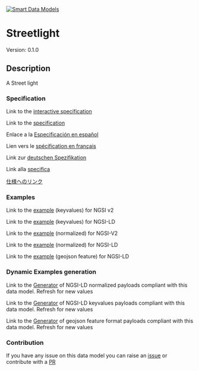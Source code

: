 [![Smart Data Models](https://smartdatamodels.org/wp-content/uploads/2022/01/SmartDataModels_logo.png "Logo")](https://smartdatamodels.org)
# Streetlight
Version: 0.1.0

## Description 

A Street light
### Specification

Link to the [interactive specification](https://swagger.lab.fiware.org/?url=https://smart-data-models.github.io/dataModel.Streetlighting/Streetlight/swagger.yaml)

Link to the [specification](https://github.com/smart-data-models/dataModel.Streetlighting/blob/master/Streetlight/doc/spec.md)

Enlace a la [Especificación en español](https://github.com/smart-data-models/dataModel.Streetlighting/blob/master/Streetlight/doc/spec_ES.md)

Lien vers le [spécification en français](https://github.com/smart-data-models/dataModel.Streetlighting/blob/master/Streetlight/doc/spec_FR.md)

Link zur [deutschen Spezifikation](https://github.com/smart-data-models/dataModel.Streetlighting/blob/master/Streetlight/doc/spec_DE.md)

Link alla [specifica](https://github.com/smart-data-models/dataModel.Streetlighting/blob/master/Streetlight/doc/spec_IT.md)

[仕様へのリンク](https://github.com/smart-data-models/dataModel.Streetlighting/blob/master/Streetlight/doc/spec_JA.md)
### Examples

Link to the [example](https://smart-data-models.github.io/dataModel.Streetlighting/Streetlight/examples/example.json) (keyvalues) for NGSI v2

Link to the [example](https://smart-data-models.github.io/dataModel.Streetlighting/Streetlight/examples/example.jsonld) (keyvalues) for NGSI-LD

Link to the [example](https://smart-data-models.github.io/dataModel.Streetlighting/Streetlight/examples/example-normalized.json) (normalized) for NGSI-V2

Link to the [example](https://smart-data-models.github.io/dataModel.Streetlighting/Streetlight/examples/example-normalized.jsonld) (normalized) for NGSI-LD

Link to the [example](https://smart-data-models.github.io/dataModel.Streetlighting/Streetlight/examples/example-geojsonfeature.json) (geojson feature) for NGSI-LD
### Dynamic Examples generation

Link to the [Generator](https://smartdatamodels.org/extra/ngsi-ld_generator.php?schemaUrl=https://raw.githubusercontent.com/smart-data-models/dataModel.Streetlighting/master/Streetlight/schema.json&email=info@smartdatamodels.org) of NGSI-LD normalized payloads compliant with this data model. Refresh for new values

Link to the [Generator](https://smartdatamodels.org/extra/ngsi-ld_generator_keyvalues.php?schemaUrl=https://raw.githubusercontent.com/smart-data-models/dataModel.Streetlighting/master/Streetlight/schema.json&email=info@smartdatamodels.org) of NGSI-LD keyvalues payloads compliant with this data model. Refresh for new values

Link to the [Generator](https://smartdatamodels.org/extra/geojson_features_generator.php?schemaUrl=https://raw.githubusercontent.com/smart-data-models/dataModel.Streetlighting/master/Streetlight/schema.json&email=info@smartdatamodels.org) of geojson feature format payloads compliant with this data model. Refresh for new values
### Contribution

 If you have any issue on this data model you can raise an [issue](https://github.com/smart-data-models/dataModel.Streetlighting/issues)  or contribute with a [PR](https://github.com/smart-data-models/dataModel.Streetlighting/pulls)